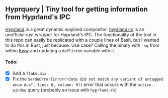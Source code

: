 ## Hyprquery | Tiny tool for getting information from Hyprland's IPC

[Hyprland](https://hyprland.org/) is a great dynamic wayland compositor. [hyprland-rs](https://crates.io/crates/hyprland) is an unofficial rust wrapper for Hyprland's IPC. The functionality of the tool in this repo can easily be replicated with a couple lines of Bash, but I wanted to do this in Rust, just because. Use case? Calling the binary with `-sq` from within [Eww](https://github.com/elkowar/eww) and updating a `deflisten` variable with it.

#### Todo:
- [x] Add a `flake.nix`
- [x] Fix the `SerdeError(Error("data did not match any variant of untagged enum Aux", line: 0, column: 0))` error that occurs with the `active-window` query (probably an issue with `hyprland-rs`)
